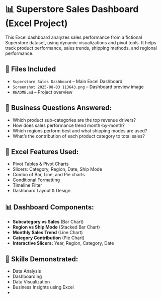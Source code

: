 # 📊 Superstore Sales Dashboard (Excel Project)

This Excel dashboard analyzes sales performance from a fictional Superstore dataset, using dynamic visualizations and pivot tools. It helps track product performance, sales trends, shipping methods, and regional performance.

## 📁 Files Included
- `Superstore Sales Dashboard` – Main Excel Dashboard
- `Screenshot 2025-08-03 113643.png` – Dashboard preview image
- `README.md` – Project overview

## 💼 Business Questions Answered:
- Which product sub-categories are the top revenue drivers?
- How does sales performance trend month-by-month?
- Which regions perform best and what shipping modes are used?
- What’s the contribution of each product category to total sales?

## 🔧 Excel Features Used:
- Pivot Tables & Pivot Charts
- Slicers: Category, Region, Date, Ship Mode
- Combo of Bar, Line, and Pie charts
- Conditional Formatting
- Timeline Filter
- Dashboard Layout & Design

## 📊 Dashboard Components:
- **Subcategory vs Sales** (Bar Chart)
- **Region vs Ship Mode** (Stacked Bar Chart)
- **Monthly Sales Trend** (Line Chart)
- **Category Contribution** (Pie Chart)
- **Interactive Slicers:** Year, Region, Category, Date

## 🧠 Skills Demonstrated:
- Data Analysis
- Dashboarding
- Data Visualization
- Business Insights using Excel
- 
